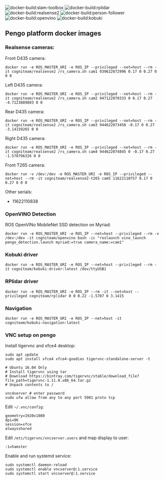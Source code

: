 
![docker-build:slam-toolbox](https://github.com/cogniteam/intel-pengo/workflows/docker-build:slam-toolbox/badge.svg)
![docker-build:rplidar](https://github.com/cogniteam/intel-pengo/workflows/docker-build:rplidar/badge.svg)
![docker-build:realsense2](https://github.com/cogniteam/intel-pengo/workflows/docker-build:realsense2/badge.svg)
![docker-build:person-follower](https://github.com/cogniteam/intel-pengo/workflows/docker-build:person-follower/badge.svg)
![docker-build:openvino](https://github.com/cogniteam/intel-pengo/workflows/docker-build:openvino/badge.svg)
![docker-build:kobuki](https://github.com/cogniteam/intel-pengo/workflows/docker-build:kobuki/badge.svg)


## Pengo platform docker images

### Realsense cameras:

Front D435 camera:
```
docker run -e ROS_MASTER_URI -e ROS_IP --privileged --net=host --rm -it cogniteam/realsense2 /rs_camera.sh cam1 939622072996 0.17 0 0.27 0 0 0
```

Left D435 camera:
```
docker run -e ROS_MASTER_URI -e ROS_IP --privileged --net=host --rm -it cogniteam/realsense2 /rs_camera.sh cam2 947122070333 0 0.17 0.27 -4.7123889803 0 0
```

Rear D435 camera:
```
docker run -e ROS_MASTER_URI -e ROS_IP --privileged --net=host --rm -it cogniteam/realsense2 /rs_camera.sh cam3 944622073450 -0.17 0 0.27 -3.14159265 0 0
```

Right D435 camera:
```
docker run -e ROS_MASTER_URI -e ROS_IP --privileged --net=host --rm -it cogniteam/realsense2 /rs_camera.sh cam4 944622074845 0 -0.17 0.27 -1.570796326 0 0
```

Front T265 camera:
```
docker run -v /dev:/dev -e ROS_MASTER_URI -e ROS_IP --privileged --net=host --rm -it cogniteam/realsense2-t265 cam5 11622110757 0.17 0 0.27 0 0 0
```

Other serials:
 - 11622110838

### OpenVINO Detection

ROS OpenVINo MobileNet SSD detection on Myriad:
```
docker run -e ROS_MASTER_URI -e ROS_IP --net=host --privileged --rm -v /dev:/dev -it cogniteam/openvino bash -ic "roslaunch vino_launch pengo_detection.launch myriad:=true camera_name:=cam1"
```

### Kobuki driver
```
docker run -e ROS_MASTER_URI -e ROS_IP --net=host --privileged --rm -it cogniteam/kobuki-driver:latest /dev/ttyUSB1
```

### RPlidar driver
```
docker run -e ROS_MASTER_URI -e ROS_IP --rm -it --net=host --privileged cogniteam/rplidar 0 0 0.22 -1.5707 0 3.1415
```

### Navigation 
```
docker run -e ROS_MASTER_URI -e ROS_IP --net=host -it cogniteam/kobuki-navigation:latest
```

### VNC setup on pengo

Install tigervnc and xfce4 desktop:
```
sudo apt update
sudo apt install xfce4 xfce4-goodies tigervnc-standalone-server -t

# Ubuntu 16.04 Only 
# Install tigervnc using tar
# Download https://bintray.com/tigervnc/stable/download_file?file_path=tigervnc-1.11.0.x86_64.tar.gz
# Unpack contents to /

vnc4server # enter password
sudo ufw allow from any to any port 5901 proto tcp
```

Edit `~/.vnc/config`:
```
geometry=1920x1080
dpi=96
session=xfce
alwaysshared
```

Edit `/etc/tigervnc/vncserver.users` and map display to user:
```
:1=hamster
```

Enable and run systemd service:
```
sudo systemctl daemon-reload
sudo systemctl enable vncserver@:1.service
sudo systemctl start vncserver@:1.service
```